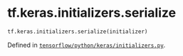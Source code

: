 <div itemscope itemtype="http://developers.google.com/ReferenceObject">
<meta itemprop="name" content="tf.keras.initializers.serialize" />
</div>

# tf.keras.initializers.serialize

``` python
tf.keras.initializers.serialize(initializer)
```



Defined in [`tensorflow/python/keras/initializers.py`](https://www.tensorflow.org/code/tensorflow/python/keras/initializers.py).

